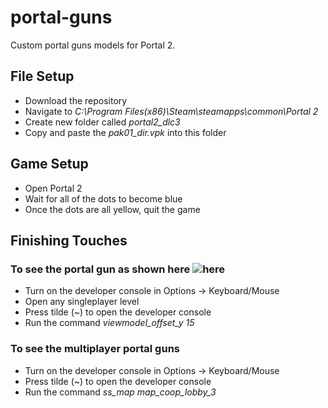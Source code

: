 # portal-guns
Custom portal guns models for Portal 2.

## File Setup
- Download the repository
- Navigate to *C:\Program Files(x86)\Steam\steamapps\common\Portal 2*
- Create new folder called *portal2_dlc3*
- Copy and paste the *pak01_dir.vpk* into this folder

## Game Setup
- Open Portal 2
- Wait for all of the dots to become blue
- Once the dots are all yellow, quit the game

## Finishing Touches
### To see the portal gun as shown here ![here](https://scratchcat458.github.io/images/620_screenshots_20210101181856_1.jpg)
- Turn on the developer console in Options -> Keyboard/Mouse
- Open any singleplayer level
- Press tilde (~) to open the developer console
- Run the command *viewmodel_offset_y 15*

### To see the multiplayer portal guns
- Turn on the developer console in Options -> Keyboard/Mouse
- Press tilde (~) to open the developer console
- Run the command *ss_map map_coop_lobby_3*
